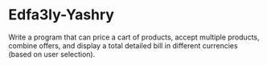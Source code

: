 # Edfa3ly-Yashry
Write a program that can price a cart of products, accept multiple products, combine offers, and display a total detailed bill in different currencies (based on user selection).

